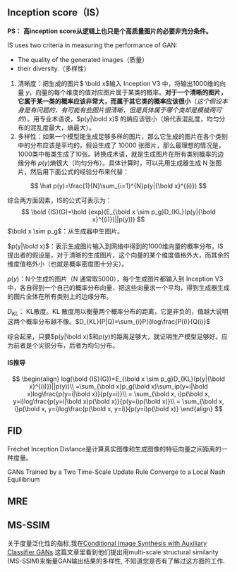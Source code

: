 ## Inception score（IS）

**PS：** **高inception score从逻辑上也只是个高质量图片的必要非充分条件。** 

IS uses two criteria in measuring the performance of GAN:

- The quality of the generated images（质量）
- their diversity.（多样性）

1. 清晰度：把生成的图片$ \bold x$输入 Inception V3 中，将输出1000维的向量 $y$，向量的每个维度的值对应图片属于某类的概率。**对于一个清晰的图片，它属于某一类的概率应该非常大，而属于其它类的概率应该很小**（*这个假设本身是有问题的，有可能有些图片很清晰，但是具体属于哪个类却是模棱两可的*）。用专业术语说，$p(y|\bold x)$  的熵应该很小（熵代表混乱度，均匀分布的混乱度最大，熵最大）。
2. 多样性：如果一个模型能生成足够多样的图片，那么它生成的图片在各个类别中的分布应该是平均的，假设生成了 10000 张图片，那么最理想的情况是，1000类中每类生成了10张。转换成术语，就是生成图片在所有类别概率的边缘分布 $p(y)$熵很大（均匀分布）。具体计算时，可以先用生成器生成 N 张图片，然后用下面公式的经验分布来代替：

$$
\hat p(y)=\frac{1}{N}\sum_{i=1}^{N}p(y|{\bold x}^{(i)})
$$

综合两方面因素，IS的公式可表示为：
$$
\bold {IS}(G)=\bold {exp}(E_{\bold x \sim p_g}D_{KL}(p(y|{\bold x}^{(i)})||p(y)))
$$
$\bold x \sim p_g$：从生成器中生图片。

$p(y|\bold x)$：表示生成图片输入到网络中得到的1000维向量的概率分布，IS 提出者的假设是，对于清晰的生成图片，这个向量的某个维度值格外大，而其余的维度值格外小（也就是概率密度图十分尖）。

$p(y)$：N个生成的图片（N 通常取5000），每个生成图片都输入到 Inception V3 中，各自得到一个自己的概率分布向量，把这些向量求一个平均，得到生成器生成的图片全体在所有类别上的边缘分布。

$D_{KL}$： KL散度。KL 散度用以衡量两个概率分布的距离，它是非负的，值越大说明这两个概率分布越不像。$D_{KL}(P|Q)=\sum_{i}P(i)log\frac{P(i)}{Q(i)}$

综合起来，只要$p(y|\bold x)$和$p(y)$的距离足够大，就证明生产模型足够好。应为前者是个尖锐分布，后者为均匀分布。

#### IS推导

$$
\begin{align}
log(\bold {IS}(G))=E_{\bold x \sim p_g}D_{KL}(p(y|{\bold x}^{(i)})||p(y))\\
=\sum_{\bold x}p_g(\bold x)\sum_ip(y=i|\bold x)log\frac{p(y=i|\bold x)}{p(y=i)}\\
= \sum_{\bold x, i}p(\bold x, y=i)log\frac{p(y=i|\bold x)p(\bold x)}{p(y=i)p(\bold x)}\\
= \sum_{\bold x, i}p(\bold x, y=i)log\frac{p(\bold x, y=i)}{p(y=i)p(\bold x)}
\end{align}
$$



## FID

Fréchet Inception Distance是计算真实图像和生成图像的特征向量之间距离的一种度量。



GANs Trained by a Two Time-Scale Update Rule Converge to a Local Nash Equilibrium

## MRE



## MS-SSIM

 关于度量泛化性的指标,我在[Conditional Image Synthesis with Auxiliary Classifier GANs](http://link.zhihu.com/?target=https%3A//arxiv.org/pdf/1610.09585.pdf) 这篇文章里看到他们提出用multi-scale structural similarity (MS-SSIM)来衡量GAN输出结果的多样性, 不知道您是否有了解过这方面的工作. 